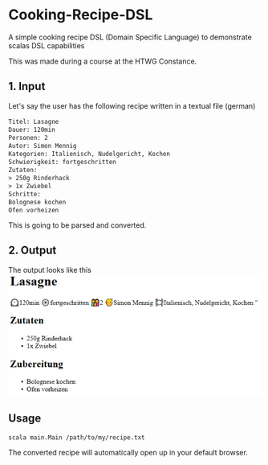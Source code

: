 # Cooking-Recipe-DSL

A simple cooking recipe DSL (Domain Specific Language) to demonstrate scalas DSL capabilities
  
This was made during a course at the HTWG Constance.
  
## 1. Input
Let's say the user has the following recipe written in a textual file (german)

    Titel: Lasagne
    Dauer: 120min
    Personen: 2
    Autor: Simon Mennig
    Kategorien: Italienisch, Nudelgericht, Kochen
    Schwierigkeit: fortgeschritten
    Zutaten:
    > 250g Rinderhack
    > 1x Zwiebel
    Schritte:
    Bolognese kochen
    Ofen vorheizen

This is going to be parsed and converted.

## 2. Output
The output looks like this  
![Output](src/main/resources/sample.png)

## Usage

    scala main.Main /path/to/my/recipe.txt
   
The converted recipe will automatically open up in your default browser.
